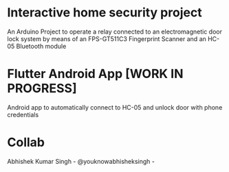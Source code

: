 # Interactive home security project 
An Arduino Project to operate a relay connected to an electromagnetic door lock system by means of an FPS-GT511C3 Fingerprint Scanner and an HC-05 Bluetooth module
# Flutter Android App [WORK IN PROGRESS]
Android app to automatically connect to HC-05 and unlock door with phone credentials 
# Collab
Abhishek Kumar Singh - @youknowabhisheksingh - 
